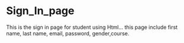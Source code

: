 # Sign_In_page
This is the sign in page for student using Html...
this page include first name, last name, email, password, gender,course.
